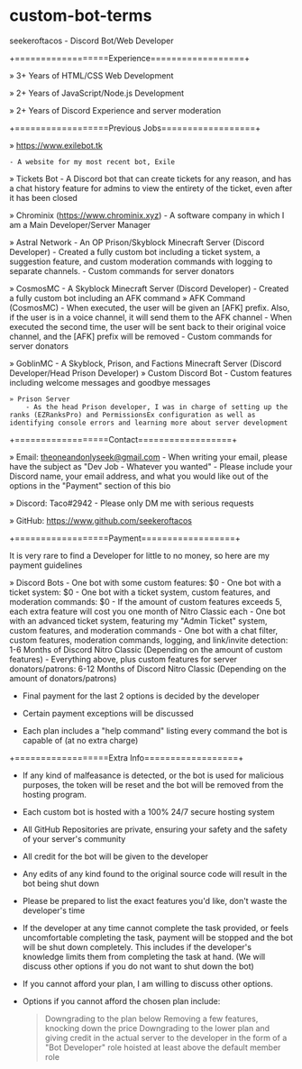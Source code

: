 # custom-bot-terms

seekeroftacos - Discord Bot/Web Developer

+==================Experience==================+

» 3+ Years of HTML/CSS Web Development

» 2+ Years of JavaScript/Node.js Development

» 2+ Years of Discord Experience and server moderation


+==================Previous Jobs==================+

» https://www.exilebot.tk 
	
	- A website for my most recent bot, Exile

» Tickets Bot
	- A Discord bot that can create tickets for any reason, and has a chat history feature for admins to view the entirety of the ticket, even after it has been closed

» Chrominix (https://www.chrominix.xyz)
	- A software company in which I am a Main Developer/Server Manager

» Astral Network
	- An OP Prison/Skyblock Minecraft Server (Discord Developer)
	- Created a fully custom bot including a ticket system, a suggestion feature, and custom moderation commands with logging to separate channels.
	- Custom commands for server donators

» CosmosMC
	- A Skyblock Minecraft Server (Discord Developer)
	- Created a fully custom bot including an AFK command
	» AFK Command (CosmosMC)
		- When executed, the user will be given an [AFK] prefix. Also, if the user is in a voice channel, it will send them to the AFK channel
		- When executed the second time, the user will be sent back to their original voice channel, and the [AFK] prefix will be removed
	- Custom commands for server donators

» GoblinMC
	- A Skyblock, Prison, and Factions Minecraft Server (Discord Developer/Head Prison Developer)
	» Custom Discord Bot
		- Custom features including welcome messages and goodbye messages

	» Prison Server
		- As the head Prison developer, I was in charge of setting up the ranks (EZRanksPro) and PermissionsEx configuration as well as identifying console errors and learning more about server development


+==================Contact==================+

» Email: theoneandonlyseek@gmail.com
	- When writing your email, please have the subject as "Dev Job - Whatever you wanted"
	- Please include your Discord name, your email address, and what you would like out of the options in the "Payment" section of this bio

» Discord: Taco#2942
	- Please only DM me with serious requests

» GitHub: https://www.github.com/seekeroftacos


+==================Payment==================+

It is very rare to find a Developer for little to no money, so here are my payment guidelines

» Discord Bots
	- One bot with some custom features: $0
	- One bot with a ticket system: $0
	- One bot with a ticket system, custom features, and moderation commands: $0 
		- If the amount of custom features exceeds 5, each extra feature will cost you one month of Nitro Classic each
	- One bot with an advanced ticket system, featuring my "Admin Ticket" system, custom features, and moderation commands
	- One bot with a chat filter, custom features, moderation commands, logging, and link/invite detection: 1-6 Months of Discord Nitro Classic (Depending on the amount of custom features)
	- Everything above, plus custom features for server donators/patrons: 6-12 Months of Discord Nitro Classic (Depending on the amount of donators/patrons)

- Final payment for the last 2 options is decided by the developer

- Certain payment exceptions will be discussed

- Each plan includes a "help command" listing every command the bot is capable of (at no extra charge)


+==================Extra Info==================+

- If any kind of malfeasance is detected, or the bot is used for malicious purposes, the token will be reset and the bot will be removed from the hosting program.

- Each custom bot is hosted with a 100% 24/7 secure hosting system

- All GitHub Repositories are private, ensuring your safety and the safety of your server's community

- All credit for the bot will be given to the developer

- Any edits of any kind found to the original source code will result in the bot being shut down

- Please be prepared to list the exact features you'd like, don't waste the developer's time

- If the developer at any time cannot complete the task provided, or feels uncomfortable completing the task, payment will be stopped and the bot will be shut down completely. This includes if the developer's knowledge limits them from completing the task at hand. (We will discuss other options if you do not want to shut down the bot)

- If you cannot afford your plan, I am willing to discuss other options.

- Options if you cannot afford the chosen plan include:
	> Downgrading to the plan below
	> Removing a few features, knocking down the price
	> Downgrading to the lower plan and giving credit in the actual server to the developer in the form of a "Bot Developer" role hoisted at least above the default member role
